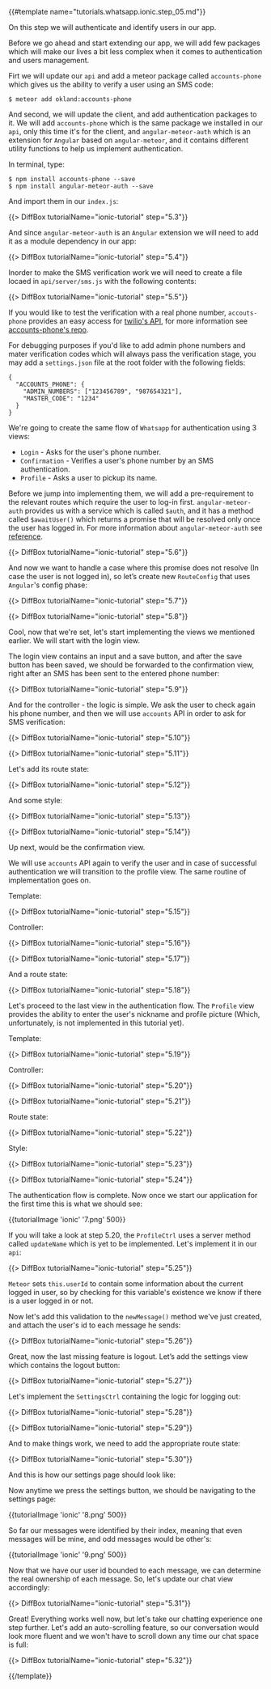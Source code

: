{{#template name="tutorials.whatsapp.ionic.step_05.md"}}

On this step we will authenticate and identify users in our app.

Before we go ahead and start extending our app, we will add few packages which will make our lives a bit less complex when it comes to authentication and users management.

Firt we will update our `api` and add a meteor package called `accounts-phone` which gives us the ability to verify a user using an SMS code:

    $ meteor add okland:accounts-phone

And second, we will update the client, and add authentication packages to it. We will add `accounts-phone` which is the same package we installed in our `api`, only this time it's for the client, and `angular-meteor-auth` which is an extension for `Angular` based on `angular-meteor`, and it contains different utility functions to help us implement authentication.

In terminal, type:

    $ npm install accounts-phone --save
    $ npm install angular-meteor-auth --save

And import them in our `index.js`:

{{> DiffBox tutorialName="ionic-tutorial" step="5.3"}}

And since `angular-meteor-auth` is an `Angular` extension we will need to add it as a module dependency in our app:

{{> DiffBox tutorialName="ionic-tutorial" step="5.4"}}

Inorder to make the SMS verification work we will need to create a file locaed in `api/server/sms.js` with the following contents:

{{> DiffBox tutorialName="ionic-tutorial" step="5.5"}}

If you would like to test the verification with a real phone number, `accouts-phone` provides an easy access for [twilio's API](https://www.twilio.com/), for more information see [accounts-phone's repo](https://github.com/okland/accounts-phone).

For debugging purposes if you'd like to add admin phone numbers and mater verification codes which will always pass the verification stage, you may add a `settings.json` file at the root folder with the following fields:

    {
      "ACCOUNTS_PHONE": {
        "ADMIN_NUMBERS": ["123456789", "987654321"],
        "MASTER_CODE": "1234"
      }
    }

We're going to create the same flow of `Whatsapp` for authentication using 3 views:

- `Login` - Asks for the user's phone number.
- `Confirmation` - Verifies a user's phone number by an SMS authentication.
- `Profile` - Asks a user to pickup its name.

Before we jump into implementing them, we will add a pre-requirement to the relevant routes which require the user to log-in first. `angular-meteor-auth` provides us with a service which is called `$auth`, and it has a method called `$awaitUser()` which returns a promise that will be resolved only once the user has logged in. For more information about `angular-meteor-auth` see [reference](http://www.angular-meteor.com/api/1.3.6/auth).

{{> DiffBox tutorialName="ionic-tutorial" step="5.6"}}

And now we want to handle a case where this promise does not resolve (In case the user is not logged in), so let’s create new `RouteConfig` that uses `Angular`'s config phase:

{{> DiffBox tutorialName="ionic-tutorial" step="5.7"}}

{{> DiffBox tutorialName="ionic-tutorial" step="5.8"}}

Cool, now that we're set, let's start implementing the views we mentioned earlier. We will start with the login view.

The login view contains an input and a save button, and after the save button has been saved, we should be forwarded to the confirmation view, right after an SMS has been sent to the entered phone number:

{{> DiffBox tutorialName="ionic-tutorial" step="5.9"}}

And for the controller - the logic is simple. We ask the user to check again his phone number, and then we will use `accounts` API in order to ask for SMS verification:

{{> DiffBox tutorialName="ionic-tutorial" step="5.10"}}

{{> DiffBox tutorialName="ionic-tutorial" step="5.11"}}

Let's add its route state:

{{> DiffBox tutorialName="ionic-tutorial" step="5.12"}}

And some style:

{{> DiffBox tutorialName="ionic-tutorial" step="5.13"}}

{{> DiffBox tutorialName="ionic-tutorial" step="5.14"}}

Up next, would be the confirmation view.

We will use `accounts` API again to verify the user and in case of successful authentication we will transition to the profile view. The same routine of implementation goes on.

Template:

{{> DiffBox tutorialName="ionic-tutorial" step="5.15"}}

Controller:

{{> DiffBox tutorialName="ionic-tutorial" step="5.16"}}

{{> DiffBox tutorialName="ionic-tutorial" step="5.17"}}

And a route state:

{{> DiffBox tutorialName="ionic-tutorial" step="5.18"}}

Let's proceed to the last view in the authentication flow. The `Profile` view provides the ability to enter the user's nickname and profile picture (Which, unfortunately, is not implemented in this tutorial yet).

Template:

{{> DiffBox tutorialName="ionic-tutorial" step="5.19"}}

Controller:

{{> DiffBox tutorialName="ionic-tutorial" step="5.20"}}

{{> DiffBox tutorialName="ionic-tutorial" step="5.21"}}

Route state:

{{> DiffBox tutorialName="ionic-tutorial" step="5.22"}}

Style:

{{> DiffBox tutorialName="ionic-tutorial" step="5.23"}}

{{> DiffBox tutorialName="ionic-tutorial" step="5.24"}}

The authentication flow is complete. Now once we start our application for the first time this is what we should see:

{{tutorialImage 'ionic' '7.png' 500}}

If you will take a look at step 5.20, the `ProfileCtrl` uses a server method called `updateName` which is yet to be implemented. Let's implement it in our `api`:

{{> DiffBox tutorialName="ionic-tutorial" step="5.25"}}

`Meteor` sets `this.userId` to contain some information about the current logged in user, so by checking for this variable's existence we know if there is a user logged in or not.

Now let's add this validation to the `newMessage()` method we've just created, and attach the user's id to each message he sends:

{{> DiffBox tutorialName="ionic-tutorial" step="5.26"}}

Great, now the last missing feature is logout. Let’s add the settings view which contains the logout button:

{{> DiffBox tutorialName="ionic-tutorial" step="5.27"}}

Let's implement the `SettingsCtrl` containing the logic for logging out:

{{> DiffBox tutorialName="ionic-tutorial" step="5.28"}}

{{> DiffBox tutorialName="ionic-tutorial" step="5.29"}}

And to make things work, we need to add the appropriate route state:

{{> DiffBox tutorialName="ionic-tutorial" step="5.30"}}

And this is how our settings page should look like:

Now anytime we press the settings button, we should be navigating to the settings page:

{{tutorialImage 'ionic' '8.png' 500}}

So far our messages were identified by their index, meaning that even messages will be mine, and odd messages would be other's:

{{tutorialImage 'ionic' '9.png' 500}}

Now that we have our user id bounded to each message, we can determine the real ownership of each message. So, let's update our chat view accordingly:

{{> DiffBox tutorialName="ionic-tutorial" step="5.31"}}

Great! Everything works well now, but let's take our chatting experience one step further. Let's add an auto-scrolling feature, so our conversation would look more fluent and we won't have to scroll down any time our chat space is full:

{{> DiffBox tutorialName="ionic-tutorial" step="5.32"}}

{{/template}}
